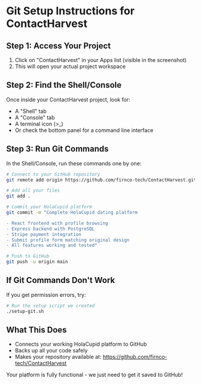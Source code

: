 # Git Setup Instructions for ContactHarvest

## Step 1: Access Your Project
1. Click on "ContactHarvest" in your Apps list (visible in the screenshot)
2. This will open your actual project workspace

## Step 2: Find the Shell/Console
Once inside your ContactHarvest project, look for:
- A "Shell" tab
- A "Console" tab  
- A terminal icon (>_)
- Or check the bottom panel for a command line interface

## Step 3: Run Git Commands
In the Shell/Console, run these commands one by one:

```bash
# Connect to your GitHub repository
git remote add origin https://github.com/firnco-tech/ContactHarvest.git

# Add all your files
git add .

# Commit your HolaCupid platform
git commit -m "Complete HolaCupid dating platform

- React frontend with profile browsing
- Express backend with PostgreSQL  
- Stripe payment integration
- Submit profile form matching original design
- All features working and tested"

# Push to GitHub
git push -u origin main
```

## If Git Commands Don't Work
If you get permission errors, try:
```bash
# Run the setup script we created
./setup-git.sh
```

## What This Does
- Connects your working HolaCupid platform to GitHub
- Backs up all your code safely
- Makes your repository available at: https://github.com/firnco-tech/ContactHarvest

Your platform is fully functional - we just need to get it saved to GitHub!